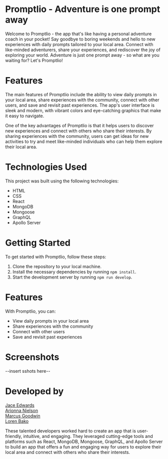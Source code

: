 # Promptlio - Adventure is one prompt away
Welcome to Promptlio - the app that's like having a personal adventure coach in your pocket! Say goodbye to boring weekends and hello to new experiences with daily prompts tailored to your local area. Connect with like-minded adventurers, share your experiences, and rediscover the joy of exploring your world. Adventure is just one prompt away - so what are you waiting for? Let's Promptlio!

# Features 
The main features of Promptlio include the ability to view daily prompts in your local area, share experiences with the community, connect with other users, and save and revisit past experiences. The app's user interface is sleek and modern, with vibrant colors and eye-catching graphics that make it easy to navigate.

One of the key advantages of Promptlio is that it helps users to discover new experiences and connect with others who share their interests. By sharing experiences with the community, users can get ideas for new activities to try and meet like-minded individuals who can help them explore their local area.
# Technologies Used

This project was built using the following technologies:

 - HTML
 - CSS
 - React
 - MongoDB
 - Mongoose
 - GraphQL
 - Apollo Server
 
 # Getting Started
 To get started with Promptlio, follow these steps:  

1. Clone the repository to your local machine.
2. Install the necessary dependencies by running ```npm install```.
3. Start the development server by running ```npm run develop```.

# Features
With Promptlio, you can:

 - View daily prompts in your local area
 - Share experiences with the community
 - Connect with other users
 - Save and revisit past experiences
 
 # Screenshots
 
 --insert sshots here--
 
 # Developed by
 
 [Jace Edwards](https://github.com/Jacee94)  
 [Arionna Nielson](https://github.com/arinielson)  
 [Marcus Goodwin](https://github.com/marcusgoodwin)  
 [Loren Bako](https://github.com/lbako801)  

These talented developers worked hard to create an app that is user-friendly, intuitive, and engaging. They leveraged cutting-edge tools and platforms such as React, MongoDB, Mongoose, GraphQL, and Apollo Server to build an app that offers a fun and engaging way for users to explore their local area and connect with others who share their interests.
